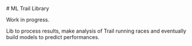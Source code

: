 # ML Trail Library

Work in progress.

Lib to process results, make analysis of Trail running races and eventually build models to predict performances.